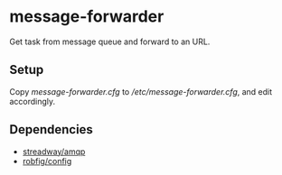 # message-forwarder
Get task from message queue and forward to an URL.

## Setup

Copy *message-forwarder.cfg* to */etc/message-forwarder.cfg*, and edit accordingly.

## Dependencies

* [streadway/amqp](https://github.com/streadway/amqp)
* [robfig/config](https://github.com/robfig/config)
